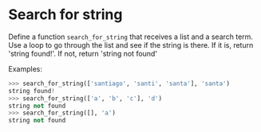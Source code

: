 # Search for string

Define a function `search_for_string` that receives a list and a search term.
Use a loop to go through the list and see if the string is there. If it is,
return 'string found!'. If not, return 'string not found'


Examples:

```python
>>> search_for_string(['santiago', 'santi', 'santa'], 'santa')
string found!
>>> search_for_string(['a', 'b', 'c'], 'd')
string not found
>>> search_for_string([], 'a')
string not found
```
